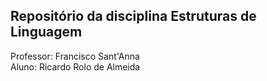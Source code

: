 ## Repositório da disciplina Estruturas de Linguagem

Professor: Francisco Sant'Anna  
Aluno: Ricardo Rolo de Almeida
